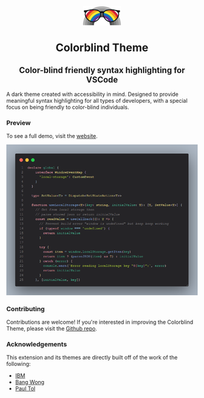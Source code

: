 <div align="center">
<img alt="logo" src="https://github.com/givensuman/colorblind-theme/blob/main/images/logo.png?raw=true" width="100" />

<br>
<h1>Colorblind Theme</h1>
<h2>Color-blind friendly syntax highlighting for VSCode</h2>
</div>

A dark theme created with accessibility in mind. Designed to provide meaningful syntax highlighting for all types of developers, with a special focus on being friendly to color-blind individuals.

### Preview

To see a full demo, visit the [website](https://colorblind-theme.givensuman.com).

![code_screenshot](https://github.com/givensuman/colorblind-theme/blob/main/images/screenshot.png?raw=true)

### Contributing

Contributions are welcome! If you're interested in improving the Colorblind Theme, please visit the [Github repo](https://github.com/givensuman/colorblind-theme).

### Acknowledgements

This extension and its themes are directly built off of the work of the following:

- [IBM](https://www.ibm.com/able/)
- [Bang Wong](https://www.nature.com/articles/nmeth.1618)
- [Paul Tol](https://personal.sron.nl/~pault/)
